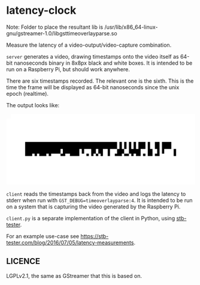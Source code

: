 latency-clock
=============

Note:
Folder to place the resultant lib is /usr/lib/x86_64-linux-gnu/gstreamer-1.0/libgsttimeoverlayparse.so



Measure the latency of a video-output/video-capture combination.

`server` generates a video, drawing timestamps onto the video itself as 64-bit
nanoseconds binary in 8x8px black and white boxes.  It is intended to be run on
a Raspberry Pi, but should work anywhere.

There are six timestamps recorded.  The relevant one is the sixth.  This is the
time the frame will be displayed as 64-bit nanoseconds since the unix epoch
(realtime).

The output looks like:

![server video output](example.gif)

`client` reads the timestamps back from the video and logs the latency to stderr
when run with `GST_DEBUG=timeoverlayparse:4`.  It is intended to be run on a
system that is capturing the video generated by the Raspberry Pi.

`client.py` is a separate implementation of the client in Python, using
[stb-tester](https://stb-tester.com).

For an example use-case see
<https://stb-tester.com/blog/2016/07/05/latency-measurements>.

LICENCE
-------

LGPLv2.1, the same as GStreamer that this is based on.
